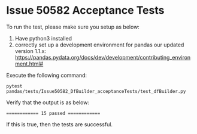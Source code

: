 # Issue 50582 Acceptance Tests


To run the test, please make sure you setup as below:
1. Have python3 installed
2. correctly set up a development environment for pandas our updated version 1.1.x: https://pandas.pydata.org/docs/dev/development/contributing_environment.html#

Execute the following command:
```
pytest pandas/tests/Issue50582_DfBuilder_acceptanceTests/test_dfBuilder.py
```

Verify that the output is as below:
```
============ 15 passed ============
```    
If this is true, then the tests are successful.